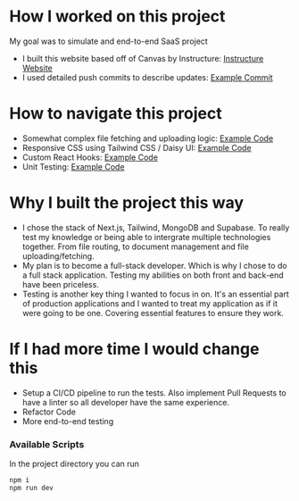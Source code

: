 # How I worked on this project

My goal was to simulate and end-to-end SaaS project

- I built this website based off of Canvas by Instructure: [Instructure Website](https://www.instructure.com/)
- I used detailed push commits to describe updates: [Example Commit](https://github.com/SilahicAmil/nextjs-canvas-classroom/commit/29d619e7413ccc0d4ea53d920d7b1105a276e53e)

# How to navigate this project

- Somewhat complex file fetching and uploading logic: [Example Code](https://github.com/SilahicAmil/nextjs-canvas-classroom/blob/main/components/CourseDetails/ModuleCard.js)
- Responsive CSS using Tailwind CSS / Daisy UI: [Example Code](https://github.com/SilahicAmil/nextjs-canvas-classroom/blob/main/components/Dashboard/Dashboard.js)
- Custom React Hooks: [Example Code](https://github.com/SilahicAmil/nextjs-canvas-classroom/tree/main/hooks)
- Unit Testing: [Example Code](https://github.com/SilahicAmil/nextjs-canvas-classroom/tree/main/__tests__)

# Why I built the project this way

- I chose the stack of Next.js, Tailwind, MongoDB and Supabase. To really test my knowledge or being able to intergrate multiple technologies together. From file routing, to document management and file uploading/fetching.
- My plan is to become a full-stack developer. Which is why I chose to do a full stack application. Testing my abilities on both front and back-end have been priceless.
- Testing is another key thing I wanted to focus in on. It's an essential part of production applications and I wanted to treat my application as if it were going to be one. Covering essential features to ensure they work.

# If I had more time I would change this

- Setup a CI/CD pipeline to run the tests. Also implement Pull Requests to have a linter so all developer have the same experience.
- Refactor Code
- More end-to-end testing

### Available Scripts

In the project directory you can run

    npm i
    npm run dev
